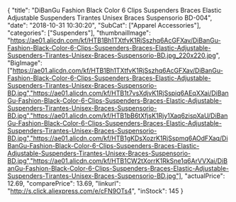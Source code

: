 {
	"title": "DiBanGu Fashion Black Color 6 Clips Suspenders Braces Elastic Adjustable Suspenders Tirantes Unisex Braces Suspensorio BD-004",
	"date": "2018-10-31 10:30:20",
	"SubCat": ["Apparel Accessories"],
	"categories": ["Suspenders"],
	"thumbnailImage": "https://ae01.alicdn.com/kf/HTB1Bh1TXtfvK1RjSszhq6AcGFXav/DiBanGu-Fashion-Black-Color-6-Clips-Suspenders-Braces-Elastic-Adjustable-Suspenders-Tirantes-Unisex-Braces-Suspensorio-BD.jpg_220x220.jpg",
	"BigImage": ["https://ae01.alicdn.com/kf/HTB1Bh1TXtfvK1RjSszhq6AcGFXav/DiBanGu-Fashion-Black-Color-6-Clips-Suspenders-Braces-Elastic-Adjustable-Suspenders-Tirantes-Unisex-Braces-Suspensorio-BD.jpg","https://ae01.alicdn.com/kf/HTB1t7vsXdjvK1RjSspiq6AEqXXai/DiBanGu-Fashion-Black-Color-6-Clips-Suspenders-Braces-Elastic-Adjustable-Suspenders-Tirantes-Unisex-Braces-Suspensorio-BD.jpg","https://ae01.alicdn.com/kf/HTB1bB6tXfjsK1Rjy1Xaq6zispXaU/DiBanGu-Fashion-Black-Color-6-Clips-Suspenders-Braces-Elastic-Adjustable-Suspenders-Tirantes-Unisex-Braces-Suspensorio-BD.jpg","https://ae01.alicdn.com/kf/HTB1gKDsXozrK1RjSspmq6AOdFXaq/DiBanGu-Fashion-Black-Color-6-Clips-Suspenders-Braces-Elastic-Adjustable-Suspenders-Tirantes-Unisex-Braces-Suspensorio-BD.jpg","https://ae01.alicdn.com/kf/HTB1CW2tXorrK1RkSne1q6ArVVXai/DiBanGu-Fashion-Black-Color-6-Clips-Suspenders-Braces-Elastic-Adjustable-Suspenders-Tirantes-Unisex-Braces-Suspensorio-BD.jpg"],
	"actualPrice": 12.69,
	"comparePrice": 13.69,
	"linkurl": "http://s.click.aliexpress.com/e/cFN9OTs4",
	"inStock": 145
}
